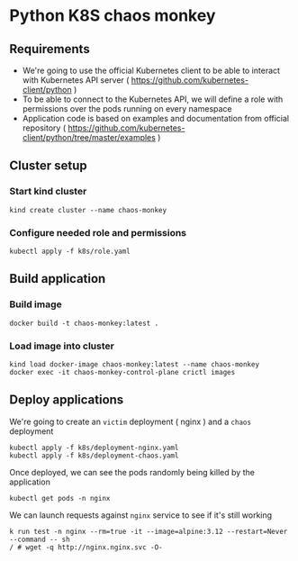 Python K8S chaos monkey
=======================

## Requirements

- We're going to use the official Kubernetes client to be able to interact with Kubernetes API server ( https://github.com/kubernetes-client/python )
- To be able to connect to the Kubernetes API, we will define a role with permissions over the pods running on every namespace
- Application code is based on examples and documentation from official repository ( https://github.com/kubernetes-client/python/tree/master/examples )

## Cluster setup

### Start kind cluster
```
kind create cluster --name chaos-monkey
```

### Configure needed role and permissions
```
kubectl apply -f k8s/role.yaml
```

## Build application

### Build image
```
docker build -t chaos-monkey:latest .
```

### Load image into cluster
```
kind load docker-image chaos-monkey:latest --name chaos-monkey
docker exec -it chaos-monkey-control-plane crictl images
```

## Deploy applications
We're going to create an `victim` deployment ( nginx ) and a `chaos` deployment
```
kubectl apply -f k8s/deployment-nginx.yaml
kubectl apply -f k8s/deployment-chaos.yaml
```
Once deployed, we can see the pods randomly being killed by the application
```
kubectl get pods -n nginx
```
We can launch requests against `nginx` service to see if it's still working
```
k run test -n nginx --rm=true -it --image=alpine:3.12 --restart=Never --command -- sh
/ # wget -q http://nginx.nginx.svc -O-
```
